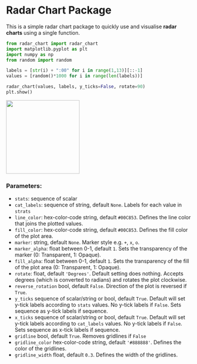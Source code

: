 # Radar Chart Package

This is a simple radar chart package to quickly use and visualise **radar charts** using a single function.

```python
from radar_chart import radar_chart
import matplotlib.pyplot as plt
import numpy as np
from random import random

labels = [str(i) + ":00" for i in range(1,13)][::-1]
values = [random()*1000 for i in range(len(labels))]

radar_chart(values, labels, y_ticks=False, rotate=90)
plt.show()
```
<img src="https://raw.githubusercontent.com/awaiskhan0/awaiskhan0.github.io/master/Images/radar_chart_example.png" width="200">

### Parameters:

* `stats`: sequence of scalar
* `cat_labels`: sequence of string, default `None`. Labels for each value in `strats`
* `line_color`: hex-color-code string, default `#00C853`. Defines the line color that joins the plotted values.
* `fill_color`: hex-color-code string, default `#00C853`. Defines the fill color of the plot area.
* `marker`: string, default `None`. Marker style e.g. `+`, `x`, `o`.
* `marker_alpha`: float between 0-1, default `1`. Sets the transparency of the marker (0: Transparent, 1: Opaque).
* `fill_alpha`: float between 0-1, default `1`. Sets the transparency of the fill of the plot area (0: Transparent, 1: Opaque).
* `rotate`: float, default `'Degrees'`. Default setting does nothing. Accepts degrees (which is converted to radians) and rotates the plot clockwise.
* `reverse_rotation` bool, default `False`. Direction of the plot is reversed if `True`.
* `y_ticks` sequence of scalar/string or bool, default `True`. Default will set y-tick labels according to `stats` values. No y-tick labels if `False`. Sets sequence as y-tick labels if sequence.
* `x_ticks` sequence of scalar/string or bool, default `True`. Default will set y-tick labels according to `cat_labels` values. No y-tick labels if `False`. Sets sequence as x-tick labels if sequence.
* `gridline` bool, default `True`. Removes gridlines if `False`
* `gridline_color` hex-color-code string, default `'#888888'`. Defines the color of the gridlines.
* `gridline_width` float, default `0.3`. Defines the width of the gridlines.
